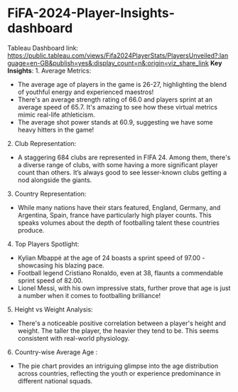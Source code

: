# FiFA-2024-Player-Insights-dashboard
Tableau Dashboard link: https://public.tableau.com/views/Fifa2024PlayerStats/PlayersUnveiled?:language=en-GB&publish=yes&:display_count=n&:origin=viz_share_link
**Key Insights**:
1️. Average Metrics:  
- The average age of players in the game is 26-27, highlighting the blend of youthful energy and experienced maestros! 
- There's an average strength rating of 66.0 and players sprint at an average speed of 65.7. It's amazing to see how these virtual metrics mimic real-life athleticism.
- The average shot power stands at 60.9, suggesting we have some heavy hitters in the game!

2️. Club Representation:  
- A staggering 684 clubs are represented in FIFA 24. Among them, there's a diverse range of clubs, with some having a more significant player count than others. It’s always good to see lesser-known clubs getting a nod alongside the giants.

3️. Country Representation:  
- While many nations have their stars featured, England, Germany, and Argentina, Spain, france have particularly high player counts. This speaks volumes about the depth of footballing talent these countries produce.

4️. Top Players Spotlight:  
- Kylian Mbappé at the age of 24 boasts a sprint speed of 97.00 - showcasing his blazing pace. 
- Football legend Cristiano Ronaldo, even at 38, flaunts a commendable sprint speed of 82.00. 
- Lionel Messi, with his own impressive stats, further prove that age is just a number when it comes to footballing brilliance!

5️. Height vs Weight Analysis:  
- There's a noticeable positive correlation between a player's height and weight. The taller the player, the heavier they tend to be. This seems consistent with real-world physiology.

6️. Country-wise Average Age :  
- The pie chart provides an intriguing glimpse into the age distribution across countries, reflecting the youth or experience predominance in different national squads.

